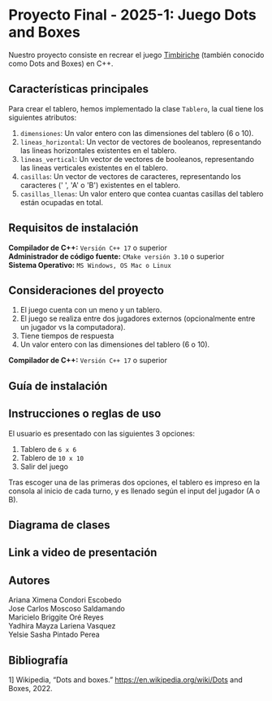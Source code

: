 # Proyecto Final - 2025-1: Juego Dots and Boxes

Nuestro proyecto consiste en recrear el juego [Timbiriche](https://es.wikipedia.org/wiki/Timbiriche_(juego)) (también conocido como Dots and Boxes) en C++.

## Características principales

Para crear el tablero, hemos implementado la clase `Tablero`, la cual tiene los siguientes atributos:  
1. `dimensiones`: Un valor entero con las dimensiones del tablero (6 o 10).  
2. `lineas_horizontal`: Un vector de vectores de booleanos, representando las lineas horizontales existentes en el tablero.  
3. `lineas_vertical`: Un vector de vectores de booleanos, representando las lineas verticales existentes en el tablero.
4. `casillas`: Un vector de vectores de caracteres, representando los caracteres (' ', 'A' o 'B') existentes en el tablero.
5. `casillas_llenas`: Un valor entero que contea cuantas casillas del tablero están ocupadas en total.  

## Requisitos de instalación

**Compilador de C++:** `Versión C++ 17` o superior  
**Administrador de código fuente:** `CMake versión 3.10` o superior  
**Sistema Operativo:** `MS Windows, OS Mac o Linux`

## Consideraciones del proyecto
1. El juego cuenta con un meno y un tablero.
2. El juego se realiza entre dos jugadores externos (opcionalmente entre un jugador vs la computadora).
3. Tiene tiempos de respuesta
4. Un valor entero con las dimensiones del tablero (6 o 10).  

**Compilador de C++:** `Versión C++ 17` o superior  

## Guía de instalación

## Instrucciones o reglas de uso

El usuario es presentado con las siguientes 3 opciones:
1. Tablero de `6 x 6`
2. Tablero de `10 x 10`
3. Salir del juego

Tras escoger una de las primeras dos opciones, el tablero es impreso en la consola al inicio de cada turno, y es llenado según el input del jugador (A o B).

## Diagrama de clases



## Link a video de presentación



## Autores

Ariana Ximena Condori Escobedo  
Jose Carlos Moscoso Saldamando  
Maricielo Briggite Oré Reyes  
Yadhira Mayza Lariena Vasquez  
Yelsie Sasha Pintado Perea

## Bibliografía
1] Wikipedia, “Dots and boxes.” https://en.wikipedia.org/wiki/Dots and Boxes, 2022.
